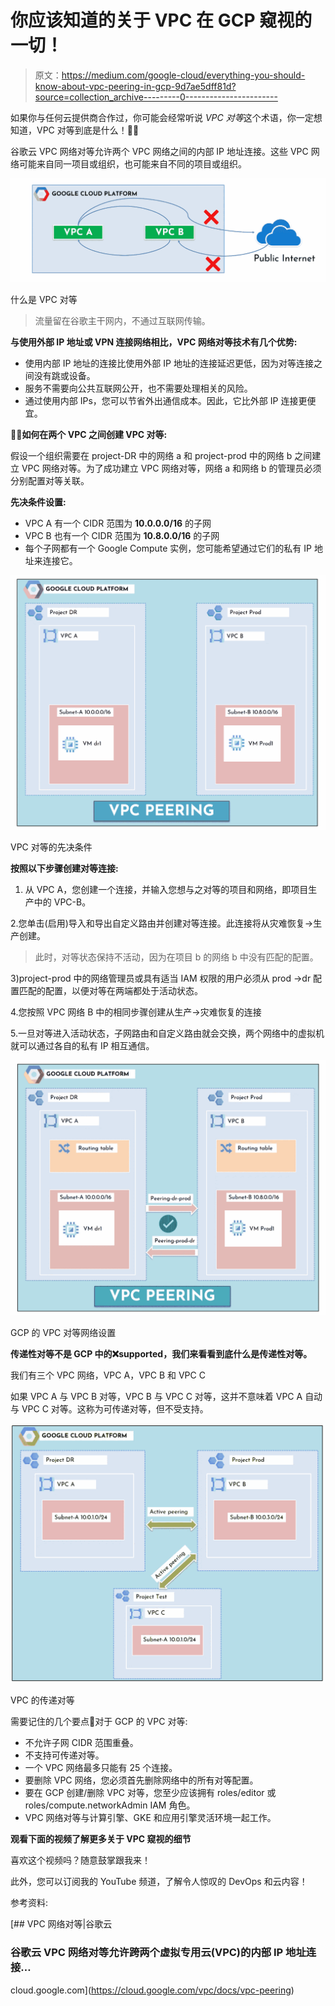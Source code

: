 # 你应该知道的关于 VPC 在 GCP 窥视的一切！

> 原文：<https://medium.com/google-cloud/everything-you-should-know-about-vpc-peering-in-gcp-9d7ae5dff81d?source=collection_archive---------0----------------------->

如果你与任何云提供商合作过，你可能会经常听说 *VPC 对等*这个术语，你一定想知道，VPC 对等到底是什么！**🤷‍♂️**

谷歌云 VPC 网络对等允许两个 VPC 网络之间的内部 IP 地址连接。这些 VPC 网络可能来自同一项目或组织，也可能来自不同的项目或组织。

![](img/98539e1b00e15b2a900e45dac10ae604.png)

什么是 VPC 对等

> 流量留在谷歌主干网内，不通过互联网传输。

**与使用外部 IP 地址或 VPN 连接网络相比，VPC 网络对等技术有几个优势:**

*   使用内部 IP 地址的连接比使用外部 IP 地址的连接延迟更低，因为对等连接之间没有跳或设备。
*   服务不需要向公共互联网公开，也不需要处理相关的风险。
*   通过使用内部 IPs，您可以节省外出通信成本。因此，它比外部 IP 连接更便宜。

**🤷‍♂️如何在两个 VPC 之间创建 VPC 对等:**

假设一个组织需要在 project-DR 中的网络 a 和 project-prod 中的网络 b 之间建立 VPC 网络对等。为了成功建立 VPC 网络对等，网络 a 和网络 b 的管理员必须分别配置对等关联。

**先决条件设置:**

*   VPC A 有一个 CIDR 范围为 **10.0.0.0/16** 的子网
*   VPC B 也有一个 CIDR 范围为 **10.8.0.0/16** 的子网
*   每个子网都有一个 Google Compute 实例，您可能希望通过它们的私有 IP 地址来连接它。

![](img/580d9b9ca43476f07e7cc67b1776d65d.png)

VPC 对等的先决条件

**按照以下步骤创建对等连接:**

1.  从 VPC A，您创建一个连接，并输入您想与之对等的项目和网络，即项目生产中的 VPC-B。

2.您单击(启用)导入和导出自定义路由并创建对等连接。此连接将从灾难恢复→生产创建。

> 此时，对等状态保持不活动，因为在项目 b 的网络 b 中没有匹配的配置。

3)project-prod 中的网络管理员或具有适当 IAM 权限的用户必须从 prod →dr 配置匹配的配置，以便对等在两端都处于活动状态。

4.您按照 VPC 网络 B 中的相同步骤创建从生产→灾难恢复的连接

5.一旦对等进入活动状态，子网路由和自定义路由就会交换，两个网络中的虚拟机就可以通过各自的私有 IP 相互通信。

![](img/94da738dd2cd88b28df99a27c22e58ef.png)

GCP 的 VPC 对等网络设置

**传递性对等不是 GCP 中的❌supported，我们来看看到底什么是传递性对等。**

我们有三个 VPC 网络，VPC A，VPC B 和 VPC C

如果 VPC A 与 VPC B 对等，VPC B 与 VPC C 对等，这并不意味着 VPC A 自动与 VPC C 对等。这称为可传递对等，但不受支持。

![](img/a750c9e7831f6f002295b80a8a894fb4.png)

VPC 的传递对等

需要记住的几个要点🎯对于 GCP 的 VPC 对等:

*   不允许子网 CIDR 范围重叠。
*   不支持可传递对等。
*   一个 VPC 网络最多只能有 25 个连接。
*   要删除 VPC 网络，您必须首先删除网络中的所有对等配置。
*   要在 GCP 创建/删除 VPC 对等，您至少应该拥有 roles/editor 或 roles/compute.networkAdmin IAM 角色。
*   VPC 网络对等与计算引擎、GKE 和应用引擎灵活环境一起工作。

**观看下面的视频了解更多关于 VPC 窥视的细节**

喜欢这个视频吗？随意鼓掌跟我来！

此外，您可以订阅我的 YouTube 频道，了解令人惊叹的 DevOps 和云内容！

参考资料:

[](https://cloud.google.com/vpc/docs/vpc-peering) [## VPC 网络对等|谷歌云

### 谷歌云 VPC 网络对等允许跨两个虚拟专用云(VPC)的内部 IP 地址连接…

cloud.google.com](https://cloud.google.com/vpc/docs/vpc-peering)